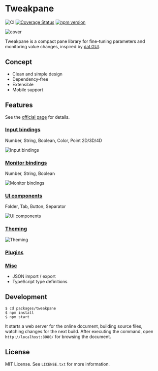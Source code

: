 # Tweakpane
![CI](https://github.com/cocopon/tweakpane/workflows/CI/badge.svg)
[![Coverage Status](https://coveralls.io/repos/github/cocopon/tweakpane/badge.svg)](https://coveralls.io/github/cocopon/tweakpane)
[![npm version](https://badge.fury.io/js/tweakpane.svg)](https://badge.fury.io/js/tweakpane)

![cover](https://user-images.githubusercontent.com/602961/115102456-d8b2df00-9f85-11eb-8501-112e7a681e4a.jpg)

Tweakpane is a compact pane library for fine-tuning parameters and monitoring
value changes, inspired by [dat.GUI][].


## Concept
- Clean and simple design
- Dependency-free
- Extensible
- Mobile support


## Features
See the [official page][documents] for details.


### [Input bindings](https://cocopon.github.io/tweakpane/input.html)
Number, String, Boolean, Color, Point 2D/3D/4D

![Input bindings](https://user-images.githubusercontent.com/602961/115102111-e9faec00-9f83-11eb-8770-8da0abbd7363.png)


### [Monitor bindings](https://cocopon.github.io/tweakpane/monitor.html)
Number, String, Boolean

![Monitor bindings](https://user-images.githubusercontent.com/602961/115102110-e9625580-9f83-11eb-88a6-7fa3557250c8.png)


### [UI components](https://cocopon.github.io/tweakpane/ui-components.html)
Folder, Tab, Button, Separator

![UI components](https://user-images.githubusercontent.com/602961/115102108-e8312880-9f83-11eb-9c7e-f2968397bff9.png)


### [Theming](https://cocopon.github.io/tweakpane/theming.html)
![Theming](https://user-images.githubusercontent.com/602961/115102105-e6676500-9f83-11eb-8a74-ae4f76122000.png)


### [Plugins](https://cocopon.github.io/tweakpane/plugins.html)


### [Misc](https://cocopon.github.io/tweakpane/misc.html)
- JSON import / export
- TypeScript type definitions


## Development
```
$ cd packages/tweakpane
$ npm install
$ npm start
```

It starts a web server for the online document, building source files,
watching changes for the next build. After executing the command, open
`http://localhost:8080/` for browsing the document.


## License
MIT License. See `LICENSE.txt` for more information.


[dat.GUI]: https://github.com/dataarts/dat.gui
[documents]: https://cocopon.github.io/tweakpane/
